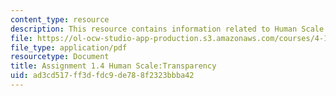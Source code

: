 ```yaml
---
content_type: resource
description: This resource contains information related to Human Scale:Transparency.
file: https://ol-ocw-studio-app-production.s3.amazonaws.com/courses/4-111-introduction-to-architecture-environmental-design-spring-2014/ad3cd517ff3dfdc9de788f2323bbba42_MIT4_111S14_Assignment_1.4.pdf
file_type: application/pdf
resourcetype: Document
title: Assignment 1.4 Human Scale:Transparency
uid: ad3cd517-ff3d-fdc9-de78-8f2323bbba42
---
```

